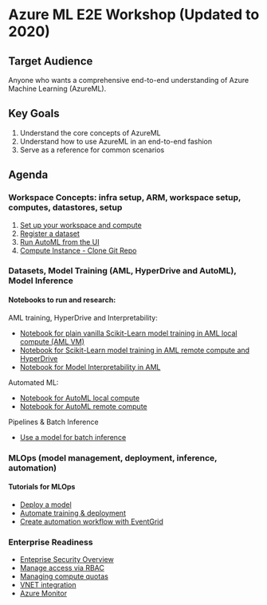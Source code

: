 # Azure ML E2E Workshop (Updated to 2020)

## Target Audience
Anyone who wants a comprehensive end-to-end understanding of Azure Machine Learning (AzureML).

## Key Goals
1. Understand the core concepts of AzureML
1. Understand how to use AzureML in an end-to-end fashion
1. Serve as a reference for common scenarios

## Agenda

### Workspace Concepts: infra setup, ARM, workspace setup, computes, datastores, setup
1. [Set up your workspace and compute](./1-workspace-concepts/1-setup-compute.md)
1. [Register a dataset](./1-workspace-concepts/2-dataset.md)
1. [Run AutoML from the UI](./1-workspace-concepts/3-automl.md)
1. [Compute Instance - Clone Git Repo](./1-workspace-concepts/5-clone-git-repo.md)

### Datasets, Model Training (AML, HyperDrive and AutoML), Model Inference

#### Notebooks to run and research:

AML training, HyperDrive and Interpretability:
- [Notebook for plain vanilla Scikit-Learn model training in AML local compute (AML VM)](./2-training-inference/2.1-aml-training-and-hyperdrive/1-scikit-learn-local-training-on-notebook-plus-aml-ds-and-log/binayclassification-employee-attrition-notebook.ipynb)
- [Notebook for Scikit-Learn model training in AML remote compute and HyperDrive](./2-training-inference/2.1-aml-training-and-hyperdrive/2-scikit-learn-remote-training-on-aml-compute-plus-hyperdrive/binayclassification-employee-attrition-aml-compute-notebook.ipynb) 
- [Notebook for Model Interpretability in AML](./2-training-inference/2.2-aml-interpretability/1-simple-feature-transformations-explain-local.ipynb)

Automated ML:
- [Notebook for AutoML local compute](./2-training-inference/2.1-aml-training-and-hyperdrive/2-scikit-learn-remote-training-on-aml-compute-plus-hyperdrive/binayclassification-employee-attrition-aml-compute-notebook.ipynb)
- [Notebook for AutoML remote compute](./2-training-inference/2.1-aml-training-and-hyperdrive/2-scikit-learn-remote-training-on-aml-compute-plus-hyperdrive/binayclassification-employee-attrition-aml-compute-notebook.ipynb)

Pipelines & Batch Inference
- [Use a model for batch inference](https://github.com/Azure/MachineLearningNotebooks/blob/master/how-to-use-azureml/machine-learning-pipelines/parallel-run/tabular-dataset-inference-iris.ipynb)


### MLOps (model management, deployment, inference, automation)

#### **Tutorials for MLOps**
- [Deploy a model](./3-mlops/deploy-attrition-model.ipynb)
- [Automate training & deployment](./3-mlops/mlopsworkshop.md)
- [Create automation workflow with EventGrid](https://docs.microsoft.com/en-us/azure/machine-learning/how-to-use-event-grid#sample-scenarios)

### Enterprise Readiness
- [Enteprise Security Overview](https://docs.microsoft.com/en-us/azure/machine-learning/service/concept-enterprise-security)
- [Manage access via RBAC](https://docs.microsoft.com/en-us/azure/machine-learning/service/how-to-assign-roles)
- [Managing compute quotas](https://docs.microsoft.com/en-us/azure/machine-learning/service/how-to-manage-quotas)
- [VNET integration](https://docs.microsoft.com/en-us/azure/machine-learning/service/how-to-enable-virtual-network)
- [Azure Monitor](https://docs.microsoft.com/en-us/azure/machine-learning/service/monitor-azure-machine-learning)

